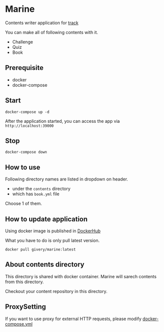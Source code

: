 # Marine

Contents writer application for [track](https://tracks.run/)

You can make all of following contents with it.

- Challenge
- Quiz
- Book

## Prerequisite

- docker
- docker-compose

## Start

```
docker-compose up -d
```

After the application started, you can access the app via `http://localhost:39000`

## Stop

```
docker-compose down
```

## How to use
Following directory names are listed in dropdown on header.

- under the `contents` directory
- which has `book.yml` file

Choose 1 of them.

## How to update application
Using docker image is published in [DockerHub](https://hub.docker.com/r/givery/marine/)

What you have to do is only pull latest version.

```
docker pull givery/marine:latest
```

## About contents directory
This directory is shared with docker container.
Marine will sarech contents from this directory.

Checkout your content repository in this directory.

## ProxySetting
If you want to use proxy for external HTTP requests, please modify [docker-compose.yml](docker-compose.yml)

